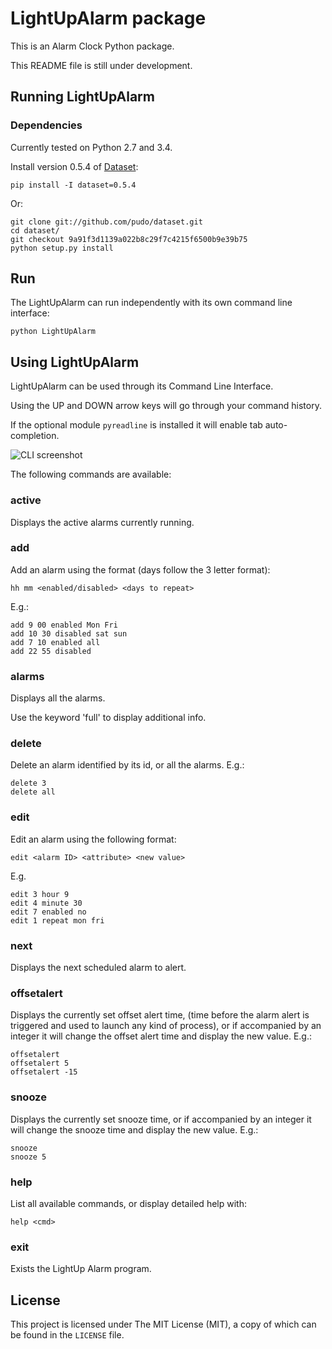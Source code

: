 # LightUpAlarm package

This is an Alarm Clock Python package.

This README file is still under development.

## Running LightUpAlarm

### Dependencies
Currently tested on Python 2.7 and 3.4.

Install version 0.5.4 of [Dataset](http://dataset.readthedocs.org/en/latest/index.html): 
```
pip install -I dataset=0.5.4
```
Or:
```
git clone git://github.com/pudo/dataset.git
cd dataset/
git checkout 9a91f3d1139a022b8c29f7c4215f6500b9e39b75
python setup.py install
```

## Run
The LightUpAlarm can run independently with its own command line interface:
```
python LightUpAlarm
```


## Using LightUpAlarm
LightUpAlarm can be used through its Command Line Interface.

Using the UP and DOWN arrow keys will go through your command history.

If the optional module `pyreadline` is installed it will enable tab auto-completion.

![CLI screenshot](http://carlosperate.github.com/LightUpPi-Alarm/screenshots/screenshot_cli_1.png)

The following commands are available:

### active
Displays the active alarms currently running.

### add
Add an alarm using the format (days follow the 3 letter format):

```hh mm <enabled/disabled> <days to repeat>```

E.g.:
```
add 9 00 enabled Mon Fri
add 10 30 disabled sat sun
add 7 10 enabled all
add 22 55 disabled
```

### alarms
Displays all the alarms.

Use the keyword 'full' to display additional info.

### delete
Delete an alarm identified by its id, or all the alarms. E.g.:
```
delete 3
delete all
```

### edit
Edit an alarm using the following format:

```edit <alarm ID> <attribute> <new value>```

E.g.
```
edit 3 hour 9
edit 4 minute 30
edit 7 enabled no
edit 1 repeat mon fri
```

### next
Displays the next scheduled alarm to alert.

### offsetalert
Displays the currently set offset alert time, (time before the alarm alert
is triggered and used to launch any kind of process), or if accompanied
by an integer it will change the offset alert time and display the new
value. E.g.:
```
offsetalert
offsetalert 5
offsetalert -15
```

### snooze
Displays the currently set snooze time, or if accompanied by an integer it will change the snooze time and display the new value. E.g.:

```
snooze
snooze 5
```

### help
List all available commands, or display detailed help with:

```help <cmd>```

### exit
Exists the LightUp Alarm program.


## License
This project is licensed under The MIT License (MIT), a copy of which can be 
found in the `LICENSE` file.
